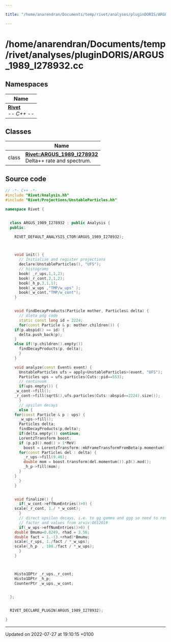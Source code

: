 ```yaml
---

title: "/home/anarendran/Documents/temp/rivet/analyses/pluginDORIS/ARGUS_1989_I278932.cc"

---
```


# /home/anarendran/Documents/temp/rivet/analyses/pluginDORIS/ARGUS_1989_I278932.cc



## Namespaces

| Name           |
| -------------- |
| **[Rivet](http://example.org/namespaces/namespacerivet/)** <br>-*- C++ -*-  |

## Classes

|                | Name           |
| -------------- | -------------- |
| class | **[Rivet::ARGUS_1989_I278932](http://example.org/classes/classrivet_1_1argus__1989__i278932/)** <br>Delta++ rate and spectrum.  |




## Source code

```cpp
// -*- C++ -*-
#include "Rivet/Analysis.hh"
#include "Rivet/Projections/UnstableParticles.hh"

namespace Rivet {


  class ARGUS_1989_I278932 : public Analysis {
  public:

    RIVET_DEFAULT_ANALYSIS_CTOR(ARGUS_1989_I278932);



    void init() {
      // Initialise and register projections
      declare(UnstableParticles(), "UFS");
      // histograms
      book( _r_ups,1,1,2);
      book(_r_cont,2,1,2);
      book(_h_p,3,1,1);
      book(_w_ups ,"TMP/w_ups" );
      book(_w_cont,"TMP/w_cont");
    }


    void findDecayProducts(Particle mother, Particles& delta) {
      // dleta pdg code
      static const long id = 2224;
      for(const Particle & p: mother.children()) {
    if(p.abspid() == id) {
      delta.push_back(p);
    }
    else if(!p.children().empty())
      findDecayProducts(p, delta);
      }
    }

    void analyze(const Event& event) {
      UnstableParticles ufs = apply<UnstableParticles>(event, "UFS");
      Particles ups = ufs.particles(Cuts::pid==553);
      // continuum
      if(ups.empty()) {
    _w_cont->fill();
    _r_cont->fill(sqrtS(),ufs.particles(Cuts::abspid==2224).size());
      }
      // upsilon decays
      else {
    for(const Particle & p : ups) {
      _w_ups->fill();
      Particles delta;
      findDecayProducts(p,delta);
      if(delta.empty()) continue;
      LorentzTransform boost;
      if (p.p3().mod() > 1*MeV)
        boost = LorentzTransform::mkFrameTransformFromBeta(p.momentum().betaVec());
      for(const Particle& del : delta) {
        _r_ups->fill(9.46);
        double mom = boost.transform(del.momentum()).p3().mod();
        _h_p->fill(mom);
      }
    }
      }
    }


    void finalize() {
      if(_w_cont->effNumEntries()>0) {
    scale(_r_cont, 1./ *_w_cont);
      }
      // direct upsilon decays, i.e. to gg gamma and ggg so need to renormalize
      // factor and values from arxiv:0612019
      if(_w_ups->effNumEntries()>0) {
    double Bmumu=0.0249, rhad = 3.56;
    double fact = 1.-(3.+rhad)*Bmumu;
    scale(_r_ups, 1./fact / *_w_ups);
    scale(_h_p  , 100./fact / *_w_ups);
      } 
    }



    Histo1DPtr _r_ups,_r_cont;
    Histo1DPtr _h_p;
    CounterPtr _w_ups,_w_cont;


  };


  RIVET_DECLARE_PLUGIN(ARGUS_1989_I278932);

}
```


-------------------------------

Updated on 2022-07-27 at 19:10:15 +0100
